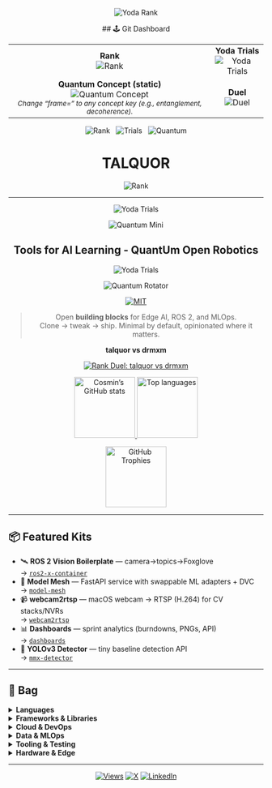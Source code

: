 <div align="center">
<!-- Top of README -->
<p align="center">
  <img
    alt="Yoda Rank"
    src="https://yoda-level-github-badge.vercel.app/api/user-rank?username=talquor&badge=1&xp=bar&streak=1&streakSource=hybrid&theme=jedi&logo=saber"
  />
</p>
## 🕹️ Git Dashboard

<table>
  <tr>
    <td align="center">
      <strong>Rank</strong><br/>
      <img
        alt="Rank"
        src="https://yoda-level-github-badge.vercel.app/api/user-rank?username=talquor&badge=1&xp=bar&streak=1&streakSource=hybrid&theme=jedi&logo=saber"
      />
    </td>
    <td align="center">
      <strong>Yoda Trials</strong><br/>
      <img
        alt="Yoda Trials"
        src="https://yoda-level-github-badge.vercel.app/api/trials?username=talquor&theme=jedi"
      />
    </td>
  </tr>
  <tr>
    <td align="center">
      <strong>Quantum Concept (static)</strong><br/>
      <img
        alt="Quantum Concept"
        src="https://yoda-level-github-badge.vercel.app/api/qrotator-mini?username=talquor&theme=jedi&xpStyle=saber&streak=1&streakSource=hybrid&frame=superposition"
      />
      <br/><sub><em>Change “frame=” to any concept key (e.g., entanglement, decoherence).</em></sub>
    </td>
    <td align="center">
      <strong>Duel</strong><br/>
      <img
        alt="Duel"
        src="https://yoda-level-github-badge.vercel.app/api/duel?user1=talquor&user2=drmxm&theme=sith"
      />
    </td>
  </tr>
</table>
<p align="center">
  <img alt="Rank"
       src="https://yoda-level-github-badge.vercel.app/api/user-rank?username=talquor&badge=1&xp=dots&streak=1&streakSource=hybrid&theme=sith&logo=galaxy"/>
  &nbsp;
  <img alt="Trials"
       src="https://yoda-level-github-badge.vercel.app/api/trials?username=talquor&theme=sith"/>
  &nbsp;
  <img alt="Quantum"
       src="https://yoda-level-github-badge.vercel.app/api/qrotator-mini?username=talquor&theme=sith&xpStyle=bar&frame=entanglement"/>
</p>

# TALQUOR  


![Rank](https://yoda-level-github-badge.vercel.app/api/user-rank?username=talquor&badge=1&xp=bar&streak=1&streakSource=hybrid&theme=jedi&logo=saber)


------

![Yoda Trials](https://yoda-level-github-badge.vercel.app/api/trials?username=talquor&detailed=1&cols=3&theme=sith)


![Quantum Mini](https://yoda-level-github-badge.vercel.app/api/qrotator-mini?username=talquor&theme=jedi&dur=4&streak=1&xpMode=commits&xpPer=10&levelSize=100&windowDays=30)


## Tools for AI Learning - QuantUm Open Robotics


![Yoda Trials](https://yoda-level-github-badge.vercel.app/api/trials?username=talquor&theme=jedi)


![Quantum Rotator](https://yoda-level-github-badge.vercel.app/api/qrotator?size=lg&theme=sith&dur=8)

[![MIT](https://img.shields.io/badge/License-MIT-green.svg?style=flat-square)](./LICENSE)

> Open **building blocks** for Edge AI, ROS 2, and MLOps.  
> Clone → tweak → ship. Minimal by default, opinionated where it matters.


**talquor vs drmxm**
  
[![Rank Duel: talquor vs drmxm](https://yoda-level-github-badge.vercel.app/api/duel?u1=talquor&u2=drmxm&theme=jedi&xp=bar&logo=galaxy)](https://yoda-level-github-badge.vercel.app/api/duel?u1=cosminmemetea&u2=drmxm&theme=jedi&xp=bar&logo=galaxy)

  <p>
    <a href="https://github.com/talquor">
      <img height="120" src="https://github-readme-stats.vercel.app/api?username=talquor&theme=dracula&show_icons=true&include_all_commits=true&count_private=true&hide_border=true" alt="Cosmin’s GitHub stats" />
    </a>
    <a href="https://github.com/talquor">
      <img height="120" src="https://github-readme-stats.vercel.app/api/top-langs/?username=talquor&layout=compact&theme=dracula&hide_border=true" alt="Top languages" />
    </a>
  </p>
  <p>
    <img height="120" src="https://github-profile-trophy.vercel.app/?username=talquor&theme=dracula&no-frame=true&margin-w=5&rank=-&row=2" alt="GitHub Trophies" />
  </p>
</div>

---

## 📦 Featured Kits
- 🛰 **ROS 2 Vision Boilerplate** — camera→topics→Foxglove  
  → [`ros2-x-container`](https://github.com/talquor/ros2-x-container)
- 🤖 **Model Mesh** — FastAPI service with swappable ML adapters + DVC  
  → [`model-mesh`](https://github.com/talquor/model-mesh)
- 📹 **webcam2rtsp** — macOS webcam → RTSP (H.264) for CV stacks/NVRs  
  → [`webcam2rtsp`](https://github.com/talquor/webcam2rtsp)
- 📊 **Dashboards** — sprint analytics (burndowns, PNGs, API)  
  → [`dashboards`](https://github.com/talquor/dashboards)
- 🐉 **YOLOv3 Detector** — tiny baseline detection API  
  → [`mmx-detector`](https://github.com/talquor/mmx-detector)

---

## 🧰 Bag

<details>
<summary><b>Languages</b></summary>
<br>
<img src="https://img.shields.io/badge/Python-3776AB?logo=python&logoColor=white" />
<img src="https://img.shields.io/badge/Java-007396?logo=java&logoColor=white" />
<img src="https://img.shields.io/badge/C++-00599C?logo=cplusplus&logoColor=white" />
<img src="https://img.shields.io/badge/TypeScript-3178C6?logo=typescript&logoColor=white" />
<img src="https://img.shields.io/badge/JavaScript-333?logo=javascript&logoColor=F7DF1E" />
<img src="https://img.shields.io/badge/SQL-025E8C?logo=postgresql&logoColor=white" />
<img src="https://img.shields.io/badge/Bash-121011?logo=gnubash&logoColor=white" />
</details>

<details>
<summary><b>Frameworks & Libraries</b></summary>
<br>
<img src="https://img.shields.io/badge/FastAPI-009688?logo=fastapi&logoColor=white" />
<img src="https://img.shields.io/badge/Flask-000000?logo=flask&logoColor=white" />
<img src="https://img.shields.io/badge/SpringBoot-6DB33F?logo=springboot&logoColor=white" />
<img src="https://img.shields.io/badge/ROS2-22314E?logo=ros&logoColor=white" />
<img src="https://img.shields.io/badge/OpenCV-5C3EE8?logo=opencv&logoColor=white" />
<img src="https://img.shields.io/badge/PyTorch-EE4C2C?logo=pytorch&logoColor=white" />
<img src="https://img.shields.io/badge/TensorFlow-FF6F00?logo=tensorflow&logoColor=white" />
</details>

<details>
<summary><b>Cloud & DevOps</b></summary>
<br>
<img src="https://img.shields.io/badge/AWS-232F3E?logo=amazon-aws&logoColor=white" />
<img src="https://img.shields.io/badge/Azure-0078D4?logo=microsoft-azure&logoColor=white" />
<img src="https://img.shields.io/badge/GCP-4285F4?logo=google-cloud&logoColor=white" />
<img src="https://img.shields.io/badge/Kubernetes-326CE5?logo=kubernetes&logoColor=white" />
<img src="https://img.shields.io/badge/Docker-2496ED?logo=docker&logoColor=white" />
<img src="https://img.shields.io/badge/GitHub_Actions-2088FF?logo=github-actions&logoColor=white" />
</details>

<details>
<summary><b>Data & MLOps</b></summary>
<br>
<img src="https://img.shields.io/badge/DVC-945DD6?logo=dvc&logoColor=white" />
<img src="https://img.shields.io/badge/MLflow-0194E2?logo=mlflow&logoColor=white" />
<img src="https://img.shields.io/badge/FiftyOne-593D88?logo=fiftyone&logoColor=white" />
<img src="https://img.shields.io/badge/PostgreSQL-336791?logo=postgresql&logoColor=white" />
<img src="https://img.shields.io/badge/MySQL-4479A1?logo=mysql&logoColor=white" />
</details>

<details>
<summary><b>Tooling & Testing</b></summary>
<br>
<img src="https://img.shields.io/badge/OSGi-Microservices-5A5A5A?style=flat&logo=eclipseide&logoColor=white" />
<img src="https://img.shields.io/badge/Maven-Apache-DC382D?logo=apachemaven&logoColor=white" />
<img src="https://img.shields.io/badge/JUnit-5-25A162?logo=junit5&logoColor=white" />
<img src="https://img.shields.io/badge/Mockito-Unit%20Testing-239120?logo=testing-library&logoColor=white" />
</details>

<details>
<summary><b>Hardware & Edge</b></summary>
<br>
<img src="https://img.shields.io/badge/NVIDIA-Jetson-76B900?logo=nvidia&logoColor=white" />
<img src="https://img.shields.io/badge/Raspberry%20Pi-A22846?logo=raspberrypi&logoColor=white" />
<img src="https://img.shields.io/badge/Arduino-00979D?logo=arduino&logoColor=white" />
<img src="https://img.shields.io/badge/ROS2-Humble-22314E?logo=ros&logoColor=white" />
</details>

---

<div align="center">

[![Views](https://komarev.com/ghpvc/?username=talquor&color=brightgreen&style=flat-square)]()
[![X](https://img.shields.io/badge/X-000000?style=flat-square&logo=x&logoColor=white)](https://x.com/CosminBMemetea)
[![LinkedIn](https://img.shields.io/badge/LinkedIn-0A66C2?style=flat-square&logo=linkedin&logoColor=white)](https://linkedin.com/in/cosmin-bogdan-memetea-6450a7bb/)

</div>
